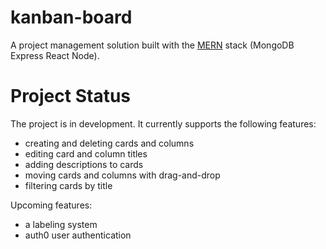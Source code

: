 # kanban-board

A project management solution built with the [MERN](https://www.mongodb.com/mern-stack) stack (MongoDB Express React Node).   

# Project Status

The project is in development. It currently supports the following features: 
* creating and deleting cards and columns
* editing card and column titles
* adding descriptions to cards
* moving cards and columns with drag-and-drop
* filtering cards by title

Upcoming features:
* a labeling system
* auth0 user authentication
